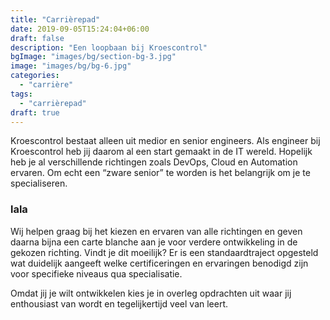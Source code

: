 ```yaml
---
title: "Carrièrepad"
date: 2019-09-05T15:24:04+06:00
draft: false
description: "Een loopbaan bij Kroescontrol"
bgImage: "images/bg/section-bg-3.jpg"
image: "images/bg/bg-6.jpg"
categories: 
  - "carrière"
tags:
  - "carrièrepad"
draft: true
---
```


Kroescontrol bestaat alleen uit medior en senior engineers. Als engineer bij Kroescontrol heb jij daarom al een start gemaakt in de IT wereld. Hopelijk heb je al verschillende richtingen zoals DevOps, Cloud en Automation ervaren. Om echt een “zware senior” te worden is het belangrijk om je te specialiseren.

### lala

Wij helpen graag bij het kiezen en ervaren van alle richtingen en geven daarna bijna een carte blanche aan je voor verdere ontwikkeling in de gekozen richting. Vindt je dit moeilijk? Er is een standaardtraject opgesteld wat duidelijk aangeeft welke certificeringen en ervaringen benodigd zijn voor specifieke niveaus qua specialisatie. 

Omdat jij je wilt ontwikkelen kies je in overleg opdrachten uit waar jij enthousiast van wordt en tegelijkertijd veel van leert.

